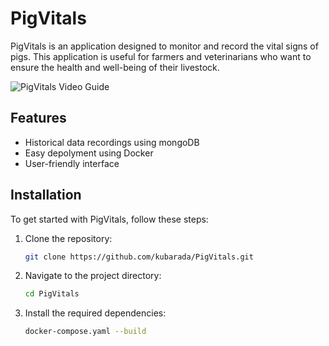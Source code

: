# PigVitals

PigVitals is an application designed to monitor and record the vital signs of pigs. This application is useful for farmers and veterinarians who want to ensure the health and well-being of their livestock.

![PigVitals Video Guide](PigVitals/demo/demo_vid.gif)


## Features

- Historical data recordings using mongoDB
- Easy depolyment using Docker
- User-friendly interface

## Installation

To get started with PigVitals, follow these steps:

1. Clone the repository:
    ```bash
    git clone https://github.com/kubarada/PigVitals.git
    ```
2. Navigate to the project directory:
    ```bash
    cd PigVitals
    ```
3. Install the required dependencies:
    ```bash
    docker-compose.yaml --build
    ```
